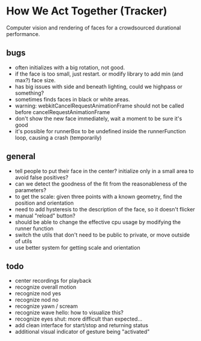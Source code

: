 # How We Act Together (Tracker)

Computer vision and rendering of faces for a crowdsourced durational performance.

## bugs

  - often initializes with a big rotation, not good.
  - if the face is too small, just restart. or modify library to add min (and max?) face size.
  - has big issues with side and beneath lighting, could we highpass or something?
  - sometimes finds faces in black or white areas.
  - warning: webkitCancelRequestAnimationFrame should not be called before cancelRequestAnimationFrame
  - don't show the new face immediately, wait a moment to be sure it's good
  - it's possible for runnerBox to be undefined inside the runnerFunction loop, causing a crash (temporarily)

## general

  - tell people to put their face in the center? initialize only in a small area to avoid false positives?
  - can we detect the goodness of the fit from the reasonableness of the parameters?
  - to get the scale: given three points with a known geometry, find the position and orientation
  - need to add hysteresis to the description of the face, so it doesn't flicker
  - manual "reload" button?
  - should be able to change the effective cpu usage by modifying the runner function
  - switch the utils that don't need to be public to private, or move outside of utils
  - use better system for getting scale and orientation

## todo

  - center recordings for playback
  - recognize overall motion
  - recognize nod yes
  - recognize nod no
  - recognize yawn / scream
  - recognize wave hello: how to visualize this?
  - recognize eyes shut: more difficult than expected...
  - add clean interface for start/stop and returning status
  - additional visual indicator of gesture being "activated"